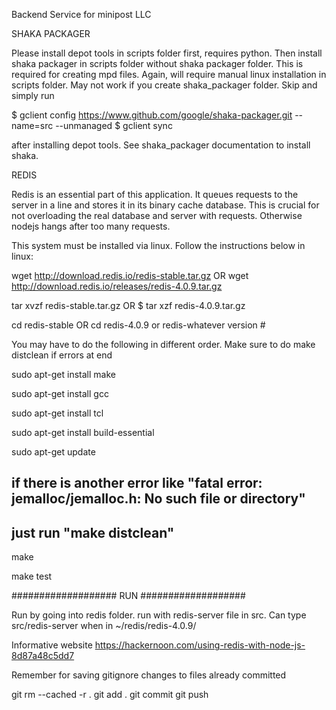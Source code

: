 Backend Service for minipost LLC

SHAKA PACKAGER

Please install depot tools in scripts folder first, requires python. Then install shaka packager in scripts folder without shaka packager folder. This is required for creating mpd files. Again, will require manual linux installation in scripts folder. May not work if you create shaka_packager folder. Skip and simply run 

$ gclient config https://www.github.com/google/shaka-packager.git --name=src --unmanaged
$ gclient sync

after installing depot tools. See shaka_packager documentation to install shaka.

REDIS


Redis is an essential part of this application. It queues requests to the server in a line and stores it in its binary cache database.
This is crucial for not overloading the real database and server with requests. Otherwise nodejs hangs after too many requests.

This system must be installed via linux. Follow the instructions below in linux:

wget http://download.redis.io/redis-stable.tar.gz 
OR wget http://download.redis.io/releases/redis-4.0.9.tar.gz

tar xvzf redis-stable.tar.gz
OR $ tar xzf redis-4.0.9.tar.gz

cd redis-stable
OR cd redis-4.0.9 or redis-whatever version #

You may have to do the following in different order. Make sure to do make distclean if errors at end

sudo apt-get install make

sudo apt-get install gcc

sudo apt-get install tcl

sudo apt-get install build-essential

sudo apt-get update

## if there is another error like "fatal error: jemalloc/jemalloc.h: No such file or directory"

## just run "make distclean"

make

make test

################### RUN ###################

Run by going into redis folder. run with redis-server file in src.
Can type src/redis-server when in ~/redis/redis-4.0.9/

Informative website https://hackernoon.com/using-redis-with-node-js-8d87a48c5dd7

Remember for saving gitignore changes to files already committed

git rm --cached -r .
git add .
git commit
git push
